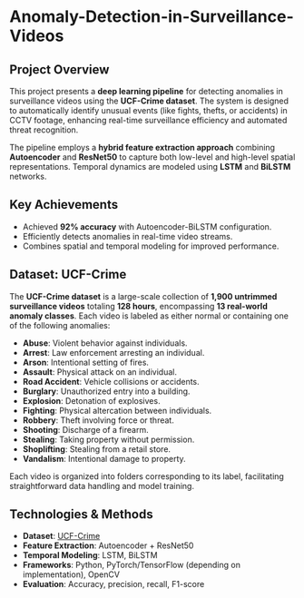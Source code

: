 # Anomaly-Detection-in-Surveillance-Videos

## Project Overview
This project presents a **deep learning pipeline** for detecting anomalies in surveillance videos using the **UCF-Crime dataset**. The system is designed to automatically identify unusual events (like fights, thefts, or accidents) in CCTV footage, enhancing real-time surveillance efficiency and automated threat recognition.

The pipeline employs a **hybrid feature extraction approach** combining **Autoencoder** and **ResNet50** to capture both low-level and high-level spatial representations. Temporal dynamics are modeled using **LSTM** and **BiLSTM** networks.

## Key Achievements
- Achieved **92% accuracy** with Autoencoder-BiLSTM configuration.
- Efficiently detects anomalies in real-time video streams.
- Combines spatial and temporal modeling for improved performance.

## Dataset: UCF-Crime
The **UCF-Crime dataset** is a large-scale collection of **1,900 untrimmed surveillance videos** totaling **128 hours**, encompassing **13 real-world anomaly classes**. Each video is labeled as either normal or containing one of the following anomalies:

- **Abuse**: Violent behavior against individuals.
- **Arrest**: Law enforcement arresting an individual.
- **Arson**: Intentional setting of fires.
- **Assault**: Physical attack on an individual.
- **Road Accident**: Vehicle collisions or accidents.
- **Burglary**: Unauthorized entry into a building.
- **Explosion**: Detonation of explosives.
- **Fighting**: Physical altercation between individuals.
- **Robbery**: Theft involving force or threat.
- **Shooting**: Discharge of a firearm.
- **Stealing**: Taking property without permission.
- **Shoplifting**: Stealing from a retail store.
- **Vandalism**: Intentional damage to property.

Each video is organized into folders corresponding to its label, facilitating straightforward data handling and model training.

## Technologies & Methods
- **Dataset**: [UCF-Crime](https://www.crcv.ucf.edu/projects/real-world/)
- **Feature Extraction**: Autoencoder + ResNet50
- **Temporal Modeling**: LSTM, BiLSTM
- **Frameworks**: Python, PyTorch/TensorFlow (depending on implementation), OpenCV
- **Evaluation**: Accuracy, precision, recall, F1-score

